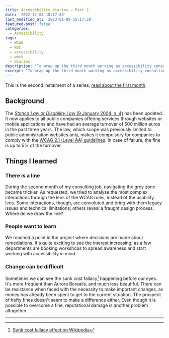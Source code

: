 ```yaml
---
title: Accessibility diaries – Part 2
date: '2022-12-04 18:17:45'
last_modified_at: '2023-01-09 15:17:38'
featured-post: false
categories:
  - Accessibility
tags:
  - WCAG
  - W3C
  - accessibility
  - work
  - diaries
description: "To wrap up the third month working as accessibility consultant for Italy’s top bank, I’m sharing a few things I learned."
excerpt: "To wrap up the third month working as accessibility consultant for Italy’s top bank, I’m sharing a few things I learned."
---
```

This is the second instalment of a series, [read about the first month](https://silviamaggidesign.com/accessibility/accessibility-diaries-1/).

## Background
The [_Stanca Law_ or _Disability Law_ (9 January 2004, n. 4)](https://www.agid.gov.it/it/design-servizi/accessibilita "read the law text: beware, it's in Italian") has been updated. It now applies to all public companies offering services through websites or mobile applications and have had an average turnover of 500 million euros in the past three years. The law, which scope was previously limited to public administration websites only, makes it compulsory for companies to comply with the [WCAG 2.1 (Level AA) guidelines](https://www.w3.org/WAI/WCAG21/quickref/?showtechniques=133%2C332%2C333&currentsidebar=%23col_overview&levels=aaa#principle1). In case of failure, the fine is up to 5% of the turnover.

## Things I learned

### There is a line
During the second month of my consulting job, navigating the grey zone became trickier. As requested, we tried to analyse the most complex interactions through the lens of the WCAG rules, instead of the usability lens. Some interactions, though, are convoluted and bring with them legacy issues and technical limitations; others reveal a fraught design process. Where do we draw the line?

### People want to learn
We reached a point in the project where decisions are made about remediations. It's quite exciting to see the interest increasing, as a few departments are booking workshops to spread awareness and start working with accessibility in mind.

### Change can be difficult
Sometimes we can see the sunk cost fallacy[^sunk-cost] happening before our eyes. It's more frequent than Aurora Borealis, and much less beautiful. There can be resistance when faced with the necessity to make important changes, as money has already been spent to get to the current situation. The prospect of hefty fines doesn't seem to make a difference either. Even though it is possible to overcome a fine, reputational damage is another problem altogether.

---
[^sunk-cost]: [Sunk cost fallacy effect on Wikipedia](https://en.wikipedia.org/wiki/Sunk_cost#Fallacy_effect)